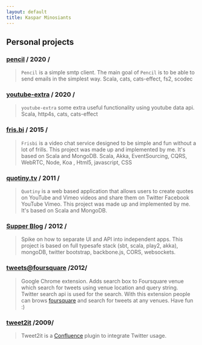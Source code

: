 ```yaml
---
layout: default
title: Kaspar Minosiants
---
```

## Personal projects

### [pencil](https://github.com/minosiants/pencil "pencil")  / 2020 /

>`Pencil` is a simple smtp client.
>The main goal of `Pencil` is to be able to send emails in the simplest way.
>Scala, cats, cats-effect, fs2, scodec

### [youtube-extra](https://github.com/minosiants/youtube-extra "youtube-extra")  / 2020 /

>`youtube-extra` some extra useful functionality using youtube data api.
>Scala, http4s, cats, cats-effect

### [fris.bi](https://frisbiapp.tumblr.com "fris.bi")  / 2015 /

>`Frisbi` is a video chat service designed to be simple and fun without a lot of frills.
>This project was made up and implemented by me. It's based on Scala and MongoDB.
>Scala, Akka, EventSourcing, CQRS, WebRTC, Node, Koa , Html5, javascript, CSS

### [quotiny.tv](http://quotiny.tv "Quotiny")  / 2011 /

>`Quotiny` is a web based application that allows users to create 
>quotes on YouTube and Vimeo videos and share them on Twitter Facebook YouTube Vimeo. 
>This project was made up and implemented by me. It's based on Scala and MongoDB.

### [Supper Blog](https://github.com/minosiants/supper-blog "Supper Blog") / 2012 /


>Spike on how to separate UI and API into independent apps. This project is based on full typesafe stack 
>(sbt, scala, play2, akka), mongoDB, twitter bootstrap, backbone.js, CORS, websockets.

### [tweets@foursquare](https://chrome.google.com/webstore/detail/tweetsfoursquare/pjobhcjnjkleofapjfbaiaammlnafhpj "tweets@foursquare") /2012/


>Google Chrome extension. Adds search box to Foursquare venue which search for tweets using venue location and 
>query string. Twitter search api is used for the search. With this extension people can 
>brows [foursquare](https://foursquare.com/explore) and search for tweets at any venues. Have fun :)

### [tweet2it](https://code.google.com/p/tweet2it/ "tweet2it")  /2009/


>Tweet2it is a [Confluence](http://www.atlassian.com/software/confluence/) plugin to integrate Twitter usage.


